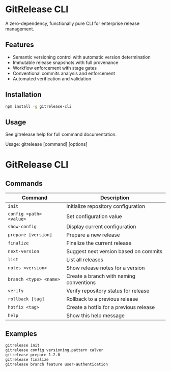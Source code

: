 # GitRelease CLI

A zero-dependency, functionally pure CLI for enterprise release management.

## Features

- Semantic versioning control with automatic version determination
- Immutable release snapshots with full provenance
- Workflow enforcement with stage gates
- Conventional commits analysis and enforcement
- Automated verification and validation

## Installation

```bash
npm install -g gitrelease-cli
```

## Usage
See gitrelease help for full command documentation.

Usage: gitrelease [command] [options]

# GitRelease CLI

## Commands

| Command                 | Description |
|-------------------------|-------------|
| `init`                 | Initialize repository configuration |
| `config <path> <value>` | Set configuration value |
| `show-config`          | Display current configuration |
| `prepare [version]`    | Prepare a new release |
| `finalize`             | Finalize the current release |
| `next-version`         | Suggest next version based on commits |
| `list`                 | List all releases |
| `notes <version>`      | Show release notes for a version |
| `branch <type> <name>` | Create a branch with naming conventions |
| `verify`               | Verify repository status for release |
| `rollback [tag]`       | Rollback to a previous release |
| `hotfix <tag>`         | Create a hotfix for a previous release |
| `help`                 | Show this help message |

## Examples

```sh
gitrelease init
gitrelease config versioning.pattern calver
gitrelease prepare 1.2.0
gitrelease finalize
gitrelease branch feature user-authentication
